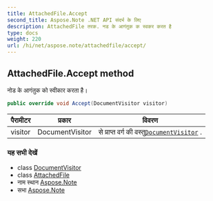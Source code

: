 ```yaml
---
title: AttachedFile.Accept
second_title: Aspose.Note .NET API संदर्भ के लिए
description: AttachedFile तरक. नड के आगंतुक क स्वकर करत है
type: docs
weight: 220
url: /hi/net/aspose.note/attachedfile/accept/
---
```

## AttachedFile.Accept method

नोड के आगंतुक को स्वीकार करता है।

```csharp
public override void Accept(DocumentVisitor visitor)
```

| पैरामीटर | प्रकार | विवरण |
| --- | --- | --- |
| visitor | DocumentVisitor | से प्राप्त वर्ग की वस्तु[`DocumentVisitor`](../../documentvisitor/) . |

### यह सभी देखें

* class [DocumentVisitor](../../documentvisitor/)
* class [AttachedFile](../)
* नाम स्थान [Aspose.Note](../../attachedfile/)
* सभा [Aspose.Note](../../../)


